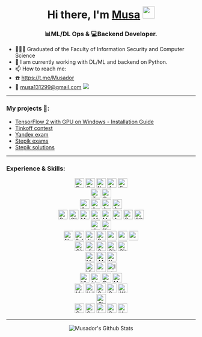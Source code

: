 <h1 align="center">Hi there, I'm <a href="https://t.me/Musador" target="_blank">Musa</a> 
<img src="https://github.com/blackcater/blackcater/raw/main/images/Hi.gif" height="32"/></h1>
<h3 align="center">📊ML/DL Ops  & 💻Backend Developer.</h3>

- 👨🏼‍🎓 Graduated of the Faculty of Information Security and Computer Science
- 💼 I am currently working with DL/ML and backend on Python.
- 📫 How to reach me: 
- ☎️ https://t.me/Musador 
- 📧 musa131299@gmail.com 
![](https://hit.yhype.me/github/profile?user_id=67974746)

---

### My projects 🌟:

- [TensorFlow 2 with GPU on Windows - Installation Guide](https://github.com/Musador13/TensorFlow-CUDA-Windows-Installation-Guide/blob/main/README.md)
- [Tinkoff contest](https://github.com/Musador13/Tinkoff-Contest)
- [Yandex exam](https://github.com/Musador13/Yandex_exam)
- [Stepik exams](https://github.com/Musador13/stepik_exam_python)
- [Stepik solutions](https://github.com/Musador13/Stepik_examples)
---
### Experience & Skills:
<p align="center">
<img src="https://img.shields.io/badge/Python-3776AB?style=for-the-badge&logo=python&logoColor=fff" height="25" alt="Python">
<img src="https://img.shields.io/badge/Pandas-150458?style=for-the-badge&logo=pandas&logoColor=fff" height="25" alt="Pandas">
<img src="https://img.shields.io/badge/NumPy-4DABCF?style=for-the-badge&logo=numpy&logoColor=fff" height="25" alt="NumPy">
<img src="https://img.shields.io/badge/Anaconda-44A833?style=for-the-badge&logo=anaconda&logoColor=fff" height="25" alt="Anaconda">
<img src="https://img.shields.io/badge/FastAPI-009485.svg?style=for-the-badge&logo=fastapi&logoColor=white" height="25" alt="FastAPI">
<br>
<img src="https://img.shields.io/badge/TensorFlow-%23FF6F00.svg?style=for-the-badge&logo=TensorFlow&logoColor=white" height="25" alt="TensorFlow">
<img src="https://img.shields.io/badge/PyTorch-%23EE4C2C.svg?style=for-the-badge&logo=PyTorch&logoColor=white" height="25" alt="PyTorch">
<br>
<img src="https://img.shields.io/badge/Apache%20Hadoop-66CCFF?style=for-the-badge&logo=apachehadoop&logoColor=black" height="25" alt="Apache Hadoop">
<img src="https://img.shields.io/badge/Apache%20Spark-FDEE21?style=flat-square&logo=apachespark&logoColor=black" height="25" alt="Apache Spark">
<img src="https://img.shields.io/badge/Apache%20Kafka-000?style=for-the-badge&logo=apachekafka" height="25" alt="Apache Kafka">
<img src="https://img.shields.io/badge/Apache%20Airflow-017CEE?style=for-the-badge&logo=Apache%20Airflow&logoColor=white" height="25" alt="Apache Airflow">

<br>

<img src="https://img.shields.io/badge/PostgreSQL-316192?style=for-the-badge&logo=postgresql&logoColor=white" height="25" alt="PostgreSQL">
<img src="https://img.shields.io/badge/ClickHouse-FFCC01?style=for-the-badge&logo=clickhouse&logoColor=white" height="25" alt="ClickHouse">
<img src="https://img.shields.io/badge/MariaDB-003545?style=for-the-badge&logo=mariadb&logoColor=white" height="25" alt="MariaDB">
<img src="https://img.shields.io/badge/MongoDB-%234ea94b.svg?style=for-the-badge&logo=mongodb&logoColor=white" height="25" alt="MongoDB">
<img src="https://img.shields.io/badge/mysql-4479A1.svg?style=for-the-badge&logo=mysql&logoColor=white" height="25" alt="MySQL">
<img src="https://img.shields.io/badge/Apache%20Hive-FDEE21?style=for-the-badge&logo=apachehive&logoColor=black" height="25" alt="Apache Hive">
<img src="https://img.shields.io/badge/Redis-%23DD0031.svg?style=for-the-badge&logo=redis&logoColor=white" height="25" alt="Redis">
<img src="https://img.shields.io/badge/SQLite-%2307405e.svg?style=for-the-badge&logo=sqlite&logoColor=white" height="25" alt="SQLite">
<br>
<img src="https://img.shields.io/badge/docker-%230db7ed.svg?style=for-the-badge&logo=docker&logoColor=white" height="25" alt="docker">
<img src="https://img.shields.io/badge/Kubernetes-326CE5?style=for-the-badge&logo=kubernetes&logoColor=fff" height="25" alt="Kubernetes">
<br>

<img src="https://img.shields.io/badge/Node.js-6DA55F?style=for-the-badge&logo=node.js&logoColor=white" height="25" alt="NodeJS">
<img src="https://img.shields.io/badge/Selenium-43B02A?style=for-the-badge&logo=selenium&logoColor=fff" height="25" alt="Selenium">
<img src="https://img.shields.io/badge/jinja-white.svg?style=for-the-badge&logo=jinja&logoColor=black" height="25" alt="Jinja">
<img src="https://img.shields.io/badge/Rabbitmq-FF6600?style=for-the-badge&logo=rabbitmq&logoColor=white" height="25" alt="RabbitMQ">
<img src="https://img.shields.io/badge/Java-ED8B00?style=for-the-badge&logo=java&logoColor=white" height="25" alt="">
<img src="https://img.shields.io/badge/spring-%236DB33F.svg?style=for-the-badge&logo=spring&logoColor=white" height="25" alt="">
<img src="https://img.shields.io/badge/apache%20tomcat-%23F8DC75.svg?style=for-the-badge&logo=apache-tomcat&logoColor=black" height="25" alt="">

<br>

<img src="https://img.shields.io/badge/Git-F05032?style=for-the-badge&logo=git&logoColor=white" height="25" alt="Git">
<img src="https://img.shields.io/badge/Jira-0052CC?style=for-the-badge&logo=jira&logoColor=fff" height="25" alt="Jira">
<img src="https://img.shields.io/badge/confluence-%23172BF4.svg?style=for-the-badge&logo=confluence&logoColor=white" height="25" alt="Confluence">
<img src="https://img.shields.io/badge/gitlab%20ci-%23181717.svg?style=for-the-badge&logo=gitlab&logoColor=white" height="25" alt="GitLab CI">
<img src="https://img.shields.io/badge/GitHub-%23121011.svg?style=for-the-badge&logo=github&logoColor=white" height="25" alt="GitHub">


<br>
<img src="https://img.shields.io/badge/Markdown-%23000000.svg?style=for-the-badge&logo=markdown&logoColor=white" height="25" alt="Markdown">
<img src="https://img.shields.io/badge/MDX-1B1F24?style=for-the-badge&logo=mdx&logoColor=fff" height="25" alt="MDX">
<img src="https://img.shields.io/badge/Notion-%23000000.svg?style=for-the-badge&logo=notion&logoColor=white" height="25" alt="Notion">

<br>

<img src="https://custom-icon-badges.demolab.com/badge/Visual%20Studio%20Code-0078d7.svg?style=for-the-badge&logo=vsc&logoColor=white" height="25" alt="Visual Studio Code">
<img src="https://img.shields.io/badge/sublime_text-%23575757.svg?&style=for-the-badge&logo=sublime-text&logoColor=important" height="25" alt="sublime_text">
<img src="https://img.shields.io/badge/IntelliJIDEA-000000.svg?style=for-the-badge&logo=intellij-idea&logoColor=white" height="25" alt="IntelliJIDEA">

<br>

<img src="https://img.shields.io/badge/Ubuntu-E95420?style=for-the-badge&logo=ubuntu&logoColor=white" height="25" alt="Ubuntu">
<img src="https://img.shields.io/badge/Linux-FCC624?style=for-the-badge&logo=linux&logoColor=black" height="25" alt="Linux">
<img src="https://img.shields.io/badge/Debian-A81D33?style=for-the-badge&logo=debian&logoColor=fff" height="25" alt="Debian">
<img src="https://img.shields.io/badge/Manjaro-35BF5C?style=for-the-badge&logo=manjaro&logoColor=fff" height="25" alt="Manjaro">
<br>
<img src="https://img.shields.io/badge/Medium-12100E?style=for-the-badge&logo=medium&logoColor=white" height="25" alt="Medium">
<img src="https://img.shields.io/badge/Udemy-A435F0?style=for-the-badge&logo=Udemy&logoColor=white" height="25" alt="Udemy">
<img src="https://img.shields.io/badge/Coursera-%230056D2.svg?style=for-the-badge&logo=Coursera&logoColor=white" height="25" alt="Coursera">
<img src="https://img.shields.io/badge/GeeksforGeeks-298D46?style=for-the-badge&logo=geeksforgeeks&logoColor=white" height="25" alt="GeeksForGeeks">
<img src="https://img.shields.io/badge/W3Schools-04AA6D?style=for-the-badge&logo=w3schools&logoColor=fff" height="25" alt="W3Schools">
<br>
<img src="https://img.shields.io/badge/-Stackoverflow-FE7A16?style=for-the-badge&logo=stack-overflow&logoColor=white" height="25" alt="Stackoverflow">
<br>
<img src="https://img.shields.io/badge/Codecademy-%2321759B.svg?style=for-the-badge&logo=codecademy&logoColor=white" height="25" alt="Codecademy">
<img src="https://img.shields.io/badge/Codeforces-445f9d?style=for-the-badge&logo=Codeforces&logoColor=white" height="25" alt="Codeforces">
<img src="https://img.shields.io/badge/LeetCode-000000?style=for-the-badge&logo=LeetCode&logoColor=#d16c06" height="25" alt="LeetCode">
<img src="https://img.shields.io/badge/Codewars-B1361E?style=for-the-badge&logo=codewars&logoColor=grey" height="25" alt="Codewars">
<img src="https://img.shields.io/badge/-Hackerrank-2EC866?style=for-the-badge&logo=HackerRank&logoColor=white" height="25" alt="Hackerrank"> 
</p>


---

<p align="center">
<img align="center" alt="Musador's Github Stats" src="https://github-readme-stats.vercel.app/api?username=Musador13&show_icons=true&hide_border=true"/>
</p>


